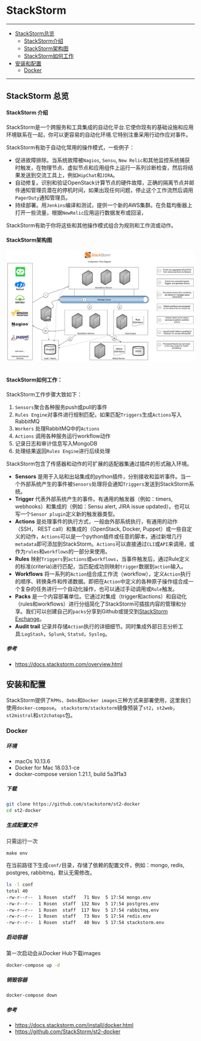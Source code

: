 # StackStorm

---

* [StackStorm总览](#StackStorm总览)
    * [StackStorm介绍](#StackStorm介绍)
    * [StackStorm架构图](#StackStorm架构图)
    * [StackStorm如何工作](#StackStorm如何工作)
* [安装和配置](#安装和配置)
    * [Docker](#Docker)

---


## StackStorm 总览

#### StackStorm 介绍

StackStorm是一个跨服务和工具集成的自动化平台.它使你现有的基础设施和应用环境联系在一起，你可以更容易的自动化环境.它特别注重采用行动作应对事件。

StackStorm有助于自动化常用的操作模式，一些例子：

- 促进故障排除。当系统故障被`Nagios`, `Sensu`, `New Relic`和其他监控系统捕获时触发，在物理节点、虚拟节点和应用组件上运行一系列诊断检查，然后将结果发送到交流工具上，例如`HipChat`和`JIRA`。
- 自动修复。识别和验证OpenStack计算节点的硬件故障，正确的隔离节点并邮件通知管理员潜在的停机时间，如果出现任何问题，停止这个工作流然后调用`PagerDuty`通知管理员。
- 持续部署。用`Jenkins`编译和测试，提供一个新的AWS集群。在负载均衡器上打开一些流量，根据`NewRelic`应用运行数据发布或回滚，

StackStorm有助于你将这些和其他操作模式组合为规则和工作流或动作。

#### StackStorm架构图

<div> <img src="../../assets/st2-architecture.jpg" /> </div><br>


#### StackStorm如何工作：

StackStorm工作步骤大致如下：

1. `Sensors`聚合各种服务push或pull的事件
2. `Rules Engine`对事件进行规制匹配，如果匹配`Triggers`生成`Actions`写入RabbitMQ
3. `Workers` 处理RabbitMQ中的`Actions`
4. `Actions` 调用各种服务运行workflow动作
5. 记录日志和审计信息写入MongoDB
6. 处理结果返回`Rules Engine`进行后续处理


StackStorm包含了传感器和动作的可扩展的适配器集通过插件的形式融入环境。

- **Sensors** 是用于入站和出站集成的python插件，分别接收和监听事件。当一个外部系统产生的事件被`Sensors`处理将会通知`Triggers`发送到StackStorm系统。
- **Trigger** 代表外部系统产生的事件。有通用的触发器（例如：timers, webhooks）和集成的（例如：Sensu alert, JIRA issue updated）。也可以写一个`Sensor plugin`定义新的触发器类型。
- **Actions** 是处理事件的执行方式，一般由外部系统执行，有通用的动作（SSH， REST call）和集成的（OpenStack, Docker, Puppet）或一些自定义的动作，`Actions`可以是一个python插件或任意的脚本，通过新增几行`metadata`即可添加到StackStorm。`Actions`可以直接通过`CLI`或`API`来调用，或作为`rules`和`workflows`的一部分来使用。
- **Rules** 映射`Triggers`到`actions`或`workflows`，当事件触发后，通过Rule定义的标准(criteria)进行匹配，当匹配成功则映射`trigger`数据到`action`输入。
- **Workflows** 将一系列的`Action`组合成工作流（workflow），定义`Action`执行的顺序、转换条件和传递数据。即把在`Action`中定义的各种原子操作组合成一个复杂的任务进行一个自动化操作，也可以通过手动调用或`Rule`触发。
- **Packs** 是一个内容部署单位。它通过对集成（trigger和actions）和自动化（rules和workflows）进行分组简化了StackStorm可插拔内容的管理和分享。我们可以创建自己的`packs`分享到Github或提交到[StackStorm Exchange](https://exchange.stackstorm.org/)。
- **Audit trail** 记录并存储`Action`执行的详细细节。同时集成外部日志分析工具:`LogStash`，`Splunk`, `Statsd`，`Syslog`。

##### 参考

- https://docs.stackstorm.com/overview.html


## 安装和配置


StackStorm提供了`RPMs`、`Debs`和`Docker images`三种方式来部署使用，这里我们使用`docker-compose`。
`stackstorm/stackstorm`镜像预装了`st2`，`st2web`，`st2mistral`和`st2chatops`包。

### Docker

##### 环境

- macOs 10.13.6
- Docker for Mac 18.03.1-ce
- docker-compose version 1.21.1, build 5a3f1a3

##### 下载

```bash
git clone https://github.com/stackstorm/st2-docker
cd st2-docker
```

##### 生成配置文件
只需运行一次

```
make env
```

在当前路径下生成`conf/`目录，存储了依赖的配置文件，例如：mongo, redis, postgres, rabbitmq，默认无需修改。

```bash
ls -l conf
total 40
-rw-r--r--  1 Rosen  staff   71 Nov  5 17:54 mongo.env
-rw-r--r--  1 Rosen  staff  132 Nov  5 17:54 postgres.env
-rw-r--r--  1 Rosen  staff  117 Nov  5 17:54 rabbitmq.env
-rw-r--r--  1 Rosen  staff   73 Nov  5 17:54 redis.env
-rw-r--r--  1 Rosen  staff   40 Nov  5 17:54 stackstorm.env
```

##### 启动容器
第一次启动会从Docker Hub下载images

```bash
docker-compose up -d
```

##### 销毁容器

```bash
docker-compose down
```

##### 参考

- https://docs.stackstorm.com/install/docker.html
- https://github.com/StackStorm/st2-docker
